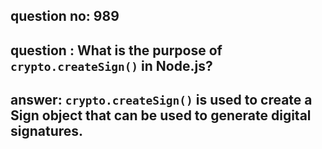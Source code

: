 
      
## question no: 989

## question : What is the purpose of `crypto.createSign()` in Node.js?

## answer: `crypto.createSign()` is used to create a Sign object that can be used to generate digital signatures.
      